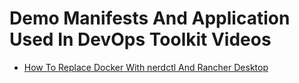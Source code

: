 # Demo Manifests And Application Used In DevOps Toolkit Videos

* [How To Replace Docker With nerdctl And Rancher Desktop](https://youtu.be/evWPib0iNgY)